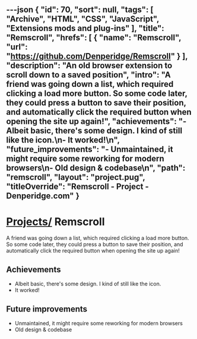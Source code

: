 ---json
{
"id": 70,
"sort": null,
"tags": [
"Archive",
"HTML",
"CSS",
"JavaScript",
"Extensions mods and plug-ins"
],
"title": "Remscroll",
"hrefs": [
{
"name": "Remscroll",
"url": "https://github.com/Denperidge/Remscroll"
}
],
"description": "An old browser extension to scroll down to a saved position",
"intro": "A friend was going down a list, which required clicking a load more button. So some code later, they could press a button to save their position, and automatically click the required button when opening the site up again!",
"achievements": "- Albeit basic, there's some design. I kind of still like the icon.\n- It worked!\n",
"future_improvements": "- Unmaintained, it might require some reworking for modern browsers\n- Old design & codebase\n",
"path": "remscroll",
"layout": "project.pug",
"titleOverride": "Remscroll - Project - Denperidge.com"
}
---
# [Projects/](..) Remscroll
A friend was going down a list, which required clicking a load more button. So some code later, they could press a button to save their position, and automatically click the required button when opening the site up again!

## Achievements
- Albeit basic, there's some design. I kind of still like the icon.
- It worked!


## Future improvements
- Unmaintained, it might require some reworking for modern browsers
- Old design & codebase

